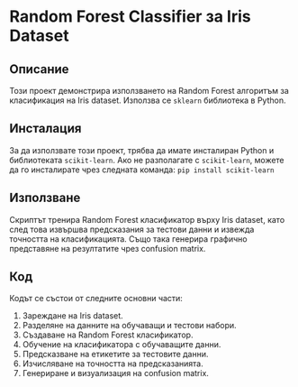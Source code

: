 # Random Forest Classifier за Iris Dataset

## Описание
Този проект демонстрира използването на Random Forest алгоритъм за класификация на Iris dataset. Използва се `sklearn` библиотека в Python.

## Инсталация
За да използвате този проект, трябва да имате инсталиран Python и библиотеката `scikit-learn`. Ако не разполагате с `scikit-learn`, можете да го инсталирате чрез следната команда:
`pip install scikit-learn`

## Използване
Скриптът тренира Random Forest класификатор върху Iris dataset, като след това извършва предсказания за тестови данни и извежда точността на класификацията. Също така генерира графично представяне на резултатите чрез confusion matrix.

## Код
Кодът се състои от следните основни части:
1. Зареждане на Iris dataset.
2. Разделяне на данните на обучаващи и тестови набори.
3. Създаване на Random Forest класификатор.
4. Обучение на класификатора с обучаващите данни.
5. Предсказване на етикетите за тестовите данни.
6. Изчисляване на точността на предсказанията.
7. Генериране и визуализация на confusion matrix.



